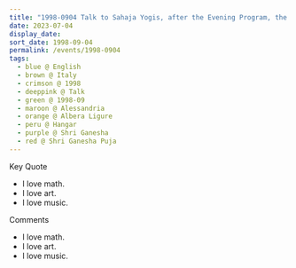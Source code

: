 ```yaml
---
title: "1998-0904 Talk to Sahaja Yogis, after the Evening Program, the day before Śhrī Gaṇeśha Pūjā, Hangar (now Nirmal Temple), Albera Ligure, Alessandria, Italy"
date: 2023-07-04
display_date: 
sort_date: 1998-09-04
permalink: /events/1998-0904
tags:
  - blue @ English
  - brown @ Italy
  - crimson @ 1998
  - deeppink @ Talk
  - green @ 1998-09
  - maroon @ Alessandria
  - orange @ Albera Ligure
  - peru @ Hangar
  - purple @ Shri Ganesha
  - red @ Shri Ganesha Puja
---
```


<div class="main">
  <div class="wave-list">
    <div class="title">
      <div class="text" style="--color: green">
        Key Quote
      </div>
    </div>
    <ul class="list">
        <li class="item" data-color-BlanchedAlmond>
          I love math.
        </li>
        <li class="item" style="--color: Lavender">
          I love art.
        </li>
        <li class="item" style="--color: BlanchedAlmond">
         I love music.
        </li>
      </ul>
  </div>
</div>

<div class="main">
  <div class="wave-list">
    <div class="title">
      <div class="text" style="--color: green">
        Comments
      </div>
    </div>
    <ul class="list">
        <li class="item" data-color-Ivory>
          I love math.
        </li>
        <li class="item" style="--color: PaleTurquiose">
          I love art.
        </li>
        <li class="item" style="--color: Ivory">
         I love music.
        </li>
      </ul>
  </div>
</div>